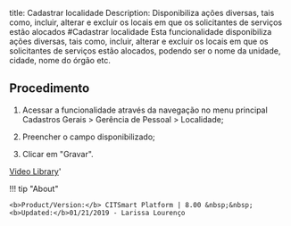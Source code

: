 title: Cadastrar localidade
Description: Disponibiliza ações diversas, tais como, incluir, alterar e excluir os locais em que os solicitantes de serviços estão alocados
#Cadastrar localidade
Esta funcionalidade disponibiliza ações diversas, tais como, incluir, alterar e excluir os locais em que os solicitantes de serviços estão alocados, podendo ser o nome da unidade, cidade, nome do órgão etc.

Procedimento
------------

1.  Acessar a funcionalidade através da navegação no menu principal Cadastros
    Gerais \> Gerência de Pessoal \> Localidade;

2.  Preencher o campo disponibilizado;

3.  Clicar em "Gravar".

<i class='fa fa-youtube-play  fa-2x' style='color:#97ce17;vertical-align: middle;'> </i> [Video Library](https://www.youtube.com/playlist?list=PLB5qK2uzf2RNFxIQxcRXE47dvh_IXv3Jd)'

!!! tip "About"

    <b>Product/Version:</b> CITSmart Platform | 8.00 &nbsp;&nbsp;
    <b>Updated:</b>01/21/2019 - Larissa Lourenço


